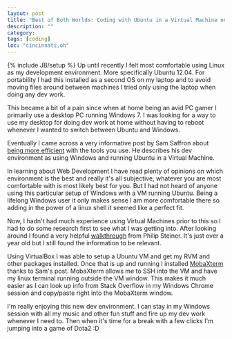 ```yaml
---
layout: post
title: "Best of Both Worlds: Coding with Ubuntu in a Virtual Machine on Windows 7"
description: ""
category: 
tags: [coding]
loc: "cincinnati,oh"
---
```

{% include JB/setup %}
Up until recently I felt most comfortable using Linux as my development environment. More specifically Ubuntu 12.04. For portability I had this installed as a second OS on my laptop and to avoid moving files around between machines I tried only using the laptop when doing any dev work. 

This became a bit of a pain since when at home being an avid PC gamer I primarily use a desktop PC running Windows 7. I was looking for a way to use my desktop for doing dev work at home without having to reboot whenever I wanted to switch between Ubuntu and Windows.

Eventually I came across a very informative post by Sam Saffron about [being more efficient](http://samsaffron.com/archive/2013/05/03/eliminating-my-trivial-inconveniences) with the tools you use. He describes his dev environment as using Windows and running Ubuntu in a Virtual Machine.

In learning about Web Development I have read plenty of opinions on which environment is the best and really it's all subjective, whatever you are most comfortable with is most likely best for you. But I had not heard of anyone using this particular setup of Windows with a VM running Ubuntu. Being a lifelong Windows user it only makes sense I am more comfortable there so adding in the power of a linux shell it seemed like a perfect fit.

Now, I hadn't had much experience using Virtual Machines prior to this so I had to do some research first to see what I was getting into. After looking around I found a very helpful [walkthrough](http://www.psteiner.com/2012/04/rails-3-on-windows-ubuntu-on-virtualbox.html) from Philip Steiner. It's just over a year old but I still found the information to be relevant. 

Using VirtualBox I was able to setup a Ubuntu VM and get my RVM and other packages installed. Once that is up and running I installed [MobaXterm](http://mobaxterm.mobatek.net/) thanks to Sam's post. MobaXterm allows me to SSH into the VM and have my linux terminal running outside the VM window. This makes it much easier as I can look up info from Stack Overflow in my Windows Chrome session and copy/paste right into the MobaXterm window. 

I'm really enjoying this new dev environment. I can stay in my Windows session with all my music and other fun stuff and fire up my dev work whenever I need to. Then when it's time for a break with a few clicks I'm jumping into a game of Dota2 :D




